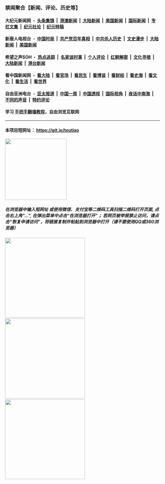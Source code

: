 ### 禁闻聚合【新闻、评论、历史等】

#### 大纪元新闻网 &nbsp;-&nbsp; [头条集锦](indexes/E头条集锦.md?t=03090331) &nbsp;|&nbsp; [港澳新闻](indexes/E港澳新闻.md?t=03090331)  &nbsp;|&nbsp; [大陆新闻](indexes/E大陆新闻.md?t=03090331) &nbsp;|&nbsp; [美国新闻](indexes/E美国新闻.md?t=03090331) &nbsp;|&nbsp; [国际新闻](indexes/E国际新闻.md?t=03090331) &nbsp;|&nbsp; [专栏文集](indexes/E专栏文集.md?t=03090331) &nbsp;|&nbsp; [纪元社论](indexes/E纪元社论.md?t=03090331) &nbsp;|&nbsp; [纪元特稿](indexes/E纪元特稿.md?t=03090331) 

#### 新唐人电视台 &nbsp;-&nbsp; [中国时局](indexes/N中国时局.md?t=03090331) &nbsp;|&nbsp; [共产党百年真相](indexes/N共产党百年真相.md?t=03090331) &nbsp;|&nbsp; [中共杀人历史](indexes/N中共杀人历史.md?t=03090331) &nbsp;|&nbsp; [文史漫步](indexes/N文史漫步.md?t=03090331) &nbsp;|&nbsp; [大陆新闻](indexes/N大陆新闻.md?t=03090331) &nbsp;|&nbsp; [美国新闻](indexes/N美国新闻.md?t=03090331)

#### 希望之声SOH &nbsp;-&nbsp; [热点追踪](indexes/H热点追踪.md?t=03090331) &nbsp;|&nbsp; [名家谈时事](indexes/H名家谈时事.md?t=03090331) &nbsp;|&nbsp; [个人评论](indexes/H个人评论.md?t=03090331)  &nbsp;|&nbsp; [红朝解密](indexes/H红朝解密.md?t=03090331) &nbsp;|&nbsp; [文化寻根](indexes/H文化寻根.md?t=03090331) &nbsp;|&nbsp; [大陆新闻](indexes/H大陆新闻.md?t=03090331) &nbsp;|&nbsp; [港台新闻](indexes/H港台新闻.md?t=03090331)

#### 看中国新闻网 &nbsp;-&nbsp; [看大陆](indexes/S看大陆.md?t=03090331) &nbsp;|&nbsp; [看官场](indexes/S看官场.md?t=03090331) &nbsp;|&nbsp; [看民生](indexes/S看民生.md?t=03090331)  &nbsp;|&nbsp; [看博谈](indexes/S看博谈.md?t=03090331) &nbsp;|&nbsp; [看财经](indexes/S看财经.md?t=03090331) &nbsp;|&nbsp; [看史海](indexes/S看史海.md?t=03090331) &nbsp;|&nbsp; [看文化](indexes/S看文化.md?t=03090331) &nbsp;|&nbsp; [看生活](indexes/S看生活.md?t=03090331) &nbsp;|&nbsp; [看世界](indexes/S看世界.md?t=03090331)

#### 自由亚洲电台 &nbsp;-&nbsp; [亚太报道](indexes/R亚太报道.md?t=03090331) &nbsp;|&nbsp; [中国一周](indexes/R中国一周.md?t=03090331) &nbsp;|&nbsp; [中国透视](indexes/R中国透视.md?t=03090331)  &nbsp;|&nbsp; [国际视角](indexes/R国际视角.md?t=03090331) &nbsp;|&nbsp; [夜话中南海](indexes/R夜话中南海.md?t=03090331) &nbsp;|&nbsp; [不同的声音](indexes/R不同的声音.md?t=03090331) &nbsp;|&nbsp; [特约评论](indexes/R特约评论.md?t=03090331)

#### 学习 [手把手翻墙教程](https://github.com/gfw-breaker/guides/wiki)，自由浏览互联网

----

#### 本项目短网址： https://git.io/toutiao
<img src="https://raw.githubusercontent.com/gfw-breaker/banned-news/master/scripts/img/qr.png" width="200px"/>  

##### 在浏览器中输入短网址 或使用微信、支付宝等二维码工具扫描二维码打开页面, 点击右上角"...", 在弹出菜单中点击“在浏览器打开”； 若网页被举报禁止访问，请点击“恢复申请访问”，将链接复制并粘贴到浏览器中打开（请不要使用QQ或360浏览器）

<img src="https://raw.githubusercontent.com/gfw-breaker/banned-news/master/scripts/img/1.png" width="260px"/> &nbsp; <img src="https://raw.githubusercontent.com/gfw-breaker/banned-news/master/scripts/img/2.png" width="260px"/> &nbsp; <img src="https://raw.githubusercontent.com/gfw-breaker/banned-news/master/scripts/img/3.png" width="260px"/>
